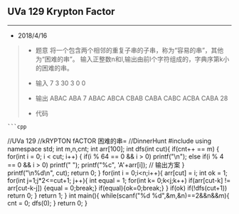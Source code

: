 ## UVa 129 Krypton Factor
---   

* 2018/4/16  
> * 题意
> 	  将一个包含两个相邻的重复子串的子串，称为“容易的串”，其他为“困难的串”。 输入正整数n和l,输出由前l个字符组成的，字典序第k小的困难的串。
> * 输入
>		7 3 
>		30 3 
>		0 0 
>       
> * 输出
>		ABAC ABA
>		7
>		ABAC ABCA CBAB CABA CABC ACBA CABA
>		28
>  
> * 代码
>		
	```cpp
//UVa 129
//kRYPTON fACTOR 困难的串=
//DinnerHunt
#include <cstdio>
using namespace std;
int m,n,cnt;
int arr[100];
int dfs(int cut){
    if(cnt++ == m) {
    	for(int i = 0; i < cut; i++) {
      		if(i % 64 == 0 && i > 0) printf("\n");
      		else if(i % 4 == 0 && i > 0) printf(" ");
      		printf("%c", 'A'+arr[i]); // 输出方案
    }
    printf("\n%d\n", cut);
    return 0;
  }
    for(int i = 0;i<n;i++){
        arr[cut] = i;
        int ok = 1;
        for(int j=1;j*2<=cut+1; j++){
            int equal = 1;
            for(int k= 0;k<j;k++)
                if(arr[cut-k] != arr[cut-k-j]) {equal = 0;break;}
            if(equal){ok=0;break;}
        }
        if(ok) if(!dfs(cut+1)) return 0;
    }
    return 1;
}
int main(){
    while(scanf("%d %d",&m,&n)==2&&n&&m){
        cnt = 0;
        dfs(0);
    }
    return 0;
}
 ```